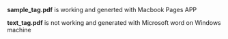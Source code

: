 
**sample_tag.pdf** is working and generted with Macbook Pages APP

**text_tag.pdf** is not working and generated with Microsoft word on Windows machine

